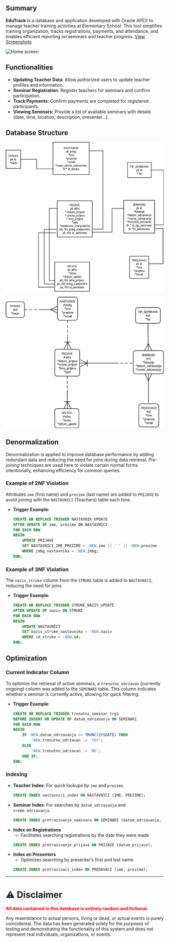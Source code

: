 ## Summary

**EduTrack** is a database and application developed with Oracle APEX to manage teacher training activities at Elementary School. This tool simplifies training organization, tracks registrations, payments, and attendance, and enables efficient reporting on seminars and teacher progress. [View Screenshots](images/Screenshots)



![Home screen](images/Screenshots/pocetna?raw=true "Database Relationships")







## Functionalities

- **Updating Teacher Data**: Allow authorized users to update teacher profiles and information.
- **Seminar Registration**: Register teachers for seminars and confirm participation.
- **Track Payments**: Confirm payments are completed for registered participants.
- **Viewing Seminars:** Provide a list of available seminars with details (date, time, location, description, presenter...).

## Database Structure

![Database Relationships](images/Database/Relations.png?raw=true "Database Relationships")

![ER Diagram](images/Database/ERD.png?raw=true "ER Diagram")

## Denormalization

Denormalization is applied to improve database performance by adding redundant data and reducing the need for joins during data retrieval. *Pre-joining* techniques are used here to violate certain normal forms intentionally, enhancing efficiency for common queries.

### Example of 2NF Violation

Attributes `ime` (first name) and `prezime` (last name) are added to `PRIJAVE` to avoid joining with the `NASTAVNICI` (Teachers) table each time.
- **Trigger Example**:
  ```sql
  CREATE OR REPLACE TRIGGER NASTAVNIK_UPDATE
  AFTER UPDATE OF ime, prezime ON NASTAVNICI
  FOR EACH ROW
  BEGIN
      UPDATE PRIJAVE
      SET NASTAVNICI_IME_PREZIME = :NEW.ime || ' ' || :NEW.prezime
      WHERE jmbg_nastavnika = :NEW.jmbg;
  END;
  ```

### Example of 3NF Violation

The `naziv_struke` column from the `STRUKE` table is added to `NASTAVNICI`, reducing the need for joins.
- **Trigger Example**:
  ```sql
  CREATE OR REPLACE TRIGGER STRUKE_NAZIV_UPDATE
  AFTER UPDATE OF naziv ON STRUKE
  FOR EACH ROW
  BEGIN
      UPDATE NASTAVNICI
      SET naziv_struke_nastavnika = :NEW.naziv
      WHERE id_struke = :NEW.id;
  END;
  ```

## Optimization

### Current Indicator Column
To optimize the retrieval of active seminars, a `trenutno_odrzavan` (currently ongoing) column was added to the `SEMINARI` table. This column indicates whether a seminar is currently active, allowing for quick filtering.

- **Trigger Example**:
  ```sql
  CREATE OR REPLACE TRIGGER trenutni_seminar_trg1
  BEFORE INSERT OR UPDATE OF datum_odrzavanja ON SEMINARI
  FOR EACH ROW
  BEGIN
      IF :NEW.datum_odrzavanja >= TRUNC(SYSDATE) THEN
          :NEW.trenutno_odrzavan := 'YES';
      ELSE
          :NEW.trenutno_odrzavan := 'NO';
      END IF;
  END;
  ```

### Indexing

- **Teacher Index**: For quick lookups by `ime` and `prezime`.
  ```sql
  CREATE INDEX nastavnici_index ON NASTAVNICI (IME, PREZIME);
  ```
- **Seminar Index**: For searches by `datum_odrzavanja` and `vreme_odrzavanja`.
  ```sql
  CREATE INDEX pretrazivanje_seminara ON SEMINARI (datum_odrzavanja, vreme_odrzavanja);
  ```
- **Index on Registrations**  
   - Facilitates searching registrations by the date they were made.
   ```sql
   CREATE INDEX pretrazivanje_prijava ON PRIJAVE (datum_prijave);
   ```
- **Index on Presenters**  
   - Optimizes searching by presenter’s first and last name.
   ```sql
   CREATE INDEX pretrazivaci_index ON PREDAVACI (ime, prezime);
   ```

---
# ⚠️ Disclaimer

<span style="color: red;">**All data contained in this database is entirely random and fictional.**</span>

Any resemblance to actual persons, living or dead, or actual events is purely coincidental. The data has been generated solely for the purposes of testing and demonstrating the functionality of this system and does not represent real individuals, organizations, or events.
